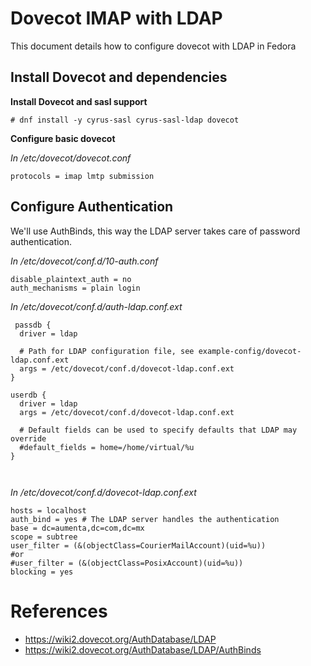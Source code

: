 # Dovecot IMAP with LDAP

This document details how to configure dovecot with LDAP in Fedora

## Install Dovecot and dependencies

**Install Dovecot and sasl support**

```
# dnf install -y cyrus-sasl cyrus-sasl-ldap dovecot
```

**Configure basic dovecot**

*In /etc/dovecot/dovecot.conf* 
```
protocols = imap lmtp submission
```


## Configure Authentication

We'll use AuthBinds, this way the LDAP server takes care of password authentication.


*In /etc/dovecot/conf.d/10-auth.conf* 
```
disable_plaintext_auth = no
auth_mechanisms = plain login

```

*In /etc/dovecot/conf.d/auth-ldap.conf.ext*
```
 passdb {
  driver = ldap

  # Path for LDAP configuration file, see example-config/dovecot-ldap.conf.ext
  args = /etc/dovecot/conf.d/dovecot-ldap.conf.ext
}

userdb {
  driver = ldap
  args = /etc/dovecot/conf.d/dovecot-ldap.conf.ext

  # Default fields can be used to specify defaults that LDAP may override
  #default_fields = home=/home/virtual/%u
}

 
```

*In /etc/dovecot/conf.d/dovecot-ldap.conf.ext*

```
hosts = localhost
auth_bind = yes # The LDAP server handles the authentication
base = dc=aumenta,dc=com,dc=mx
scope = subtree
user_filter = (&(objectClass=CourierMailAccount)(uid=%u)) 
#or
#user_filter = (&(objectClass=PosixAccount)(uid=%u))
blocking = yes
```






# References

* https://wiki2.dovecot.org/AuthDatabase/LDAP
* https://wiki2.dovecot.org/AuthDatabase/LDAP/AuthBinds

